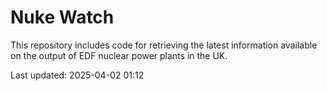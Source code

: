 # Nuke Watch

This repository includes code for retrieving the latest information available on the output of EDF nuclear power plants in the UK.

Last updated: 2025-04-02 01:12